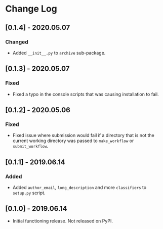 # Change Log

## [0.1.4] - 2020.05.07

### Changed

- Added `__init__.py` to `archive` sub-package.

## [0.1.3] - 2020.05.07

### Fixed

- Fixed a typo in the console scripts that was causing installation to fail.

## [0.1.2] - 2020.05.06

### Fixed

- Fixed issue where submission would fail if a directory that is not the current working directory was passed to `make_workflow` or `submit_workflow`.

## [0.1.1] - 2019.06.14

### Added

- Added `author_email`, `long_description` and more `classifiers` to `setup.py` script.

## [0.1.0] - 2019.06.14

- Initial functioning release. Not released on PyPI.
